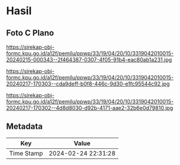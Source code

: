 # Hasil

## Foto C Plano

https://sirekap-obj-formc.kpu.go.id/a12f/pemilu/ppwp/33/19/04/20/10/3319042010015-20240215-000343--2f464387-0307-4f05-91b4-eac80ab1a231.jpg

https://sirekap-obj-formc.kpu.go.id/a12f/pemilu/ppwp/33/19/04/20/10/3319042010015-20240217-170303--cda9deff-b0f8-446c-9d30-e1fc95544c92.jpg

https://sirekap-obj-formc.kpu.go.id/a12f/pemilu/ppwp/33/19/04/20/10/3319042010015-20240217-170302--4d8d8030-d92b-4171-aae2-32b6e0d79810.jpg


## Metadata

| Key        | Value               |
| ---------- | ------------------- |
| Time Stamp | 2024-02-24 22:31:28 |



